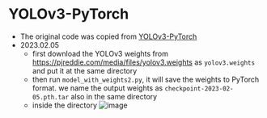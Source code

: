 # YOLOv3-PyTorch
- The original code was copied from [YOLOv3-PyTorch](https://github.com/SannaPersson/YOLOv3-PyTorch)
- 2023.02.05
  - first download the YOLOv3 weights from https://pjreddie.com/media/files/yolov3.weights as ```yolov3.weights``` and put it at the same directory
  - then run ```model_with_weights2.py```, it will save the weights to PyTorch format. we name the output weights as ```checkpoint-2023-02-05.pth.tar``` also in the same directory
  - inside the directory
  ![image](https://user-images.githubusercontent.com/95068443/216808211-7a95bcdf-4444-4116-965b-6462cb20646a.png)


  
